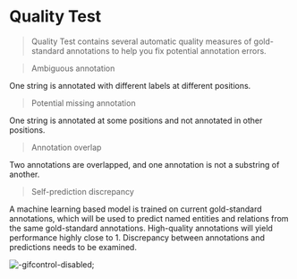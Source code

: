 # Quality Test

> Quality Test contains several automatic quality measures of gold-standard annotations to help you fix potential annotation errors.

> Ambiguous annotation

One string is annotated with different labels at different positions.

<!-- [demo video](https://youtu.be/xxxxx':include :type=iframe width=100% height=400px') -->

> Potential missing annotation

One string is annotated at some positions and not annotated in other positions.

<!-- [demo video](https://youtu.be/xxxxx':include :type=iframe width=100% height=400px') -->


> Annotation overlap

Two annotations are overlapped, and one annotation is not a substring of another.

<!-- [demo video](https://youtu.be/xxxxx':include :type=iframe width=100% height=400px') -->


> Self-prediction discrepancy

A machine learning based model is trained on current gold-standard annotations, which will be used to predict named entities and relations from the same gold-standard annotations. High-quality annotations will yield performance highly close to 1. Discrepancy between annotations and predictions needs to be examined.

![](../_gif/self-test.gif "-gifcontrol-disabled;")

